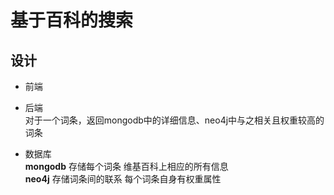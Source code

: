 # 基于百科的搜索
## 设计
- 前端

- 后端  
  对于一个词条，返回mongodb中的详细信息、neo4j中与之相关且权重较高的词条
- 数据库  
  __mongodb__
  存储每个词条 维基百科上相应的所有信息  
  __neo4j__
  存储词条间的联系 每个词条自身有权重属性
